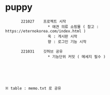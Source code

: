 # puppy
           221027    프로젝트 시작
                       * 애견 의류 쇼핑몰 ( 참고 : https://eternokorea.com/index.html )
                       옥 : 게시판 시작
                       향 : 로그인 기능 시작 

           221031    깃허브 공유
                       * 기능단위 커밋 ( 메세지 필수 )
            
            
            
            
            
                                                                                          ※ table : memo.txt 로 공유
            
            
            
            
            
            
            

